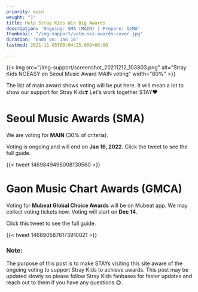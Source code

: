 ```yaml
---
priority: main
weight: "1"
title: Help Stray Kids Win Big Awards
description: 'Ongoing: SMA (MAIN) | Prepare: GCMA'
thumbnail: "/img-support/vote-skz-awards-cover.jpg"
duration: 'Ends on: Jan 16'
lastmod: 2021-11-05T00:04:25.000+08:00

---
```

{{< img src="/img-support/screenshot_20211212_103803.png" alt="Stray Kids NOEASY on Seoul Music Award MAIN voting" width="80%" >}} 

The list of main award shows voting will be put here. It will mean a lot to show our support for Stray Kids❣️ Let's work together STAY❤️

# Seoul Music Awards (SMA)

We are voting for **MAIN** (30% of criteria).

Voting is ongoing and will end on **Jan 16, 2022**. Click the tweet to see the full guide.

{{< tweet 1469849496008130560 >}}

# Gaon Music Chart Awards (GMCA)

Voting for **Mubeat Global Choice Awards** will be on Mubeat app. We may collect voting tickets now. Voting will start on **Dec 14**.

Click this tweet to see the full guide.

{{< tweet 1468905876173910021 >}}

### Note:

The purpose of this post is to  make STAYs visiting this site aware of the ongoing voting to support Stray Kids to achieve awards. This post may be updated slowly so please follow Stray Kids fanbases for faster updates and reach out to them if you have any questions 😊.